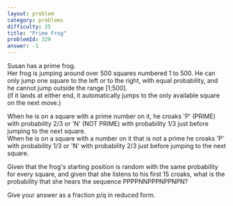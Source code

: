 ```yaml
---
layout: problem
category: problems
difficulty: 25
title: "Prime Frog"
problemId: 329
answer: -1
---
```

Susan has a prime frog.  
 Her frog is jumping around over 500 squares numbered 1 to 500. He can only jump one square to the left or to the right, with equal probability, and he cannot jump outside the range [1;500].  
(if it lands at either end, it automatically jumps to the only available square on the next move.)

 When he is on a square with a prime number on it, he croaks 'P' (PRIME) with probability 2/3 or 'N' (NOT PRIME) with probability 1/3 just before jumping to the next square.  
 When he is on a square with a number on it that is not a prime he croaks 'P' with probability 1/3 or 'N' with probability 2/3 just before jumping to the next square.

 Given that the frog's starting position is random with the same probability for every square, and given that she listens to his first 15 croaks, what is the probability that she hears the sequence PPPPNNPPPNPPNPN?

 Give your answer as a fraction p/q in reduced form. 